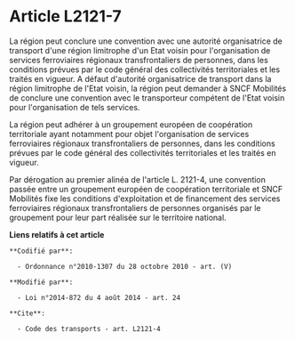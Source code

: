 # Article L2121-7

La région peut conclure une convention avec une autorité organisatrice de transport d'une région limitrophe d'un Etat voisin
pour l'organisation de services ferroviaires régionaux transfrontaliers de personnes, dans les conditions prévues par le code
général des collectivités territoriales et les traités en vigueur. A défaut d'autorité organisatrice de transport dans la
région limitrophe de l'Etat voisin, la région peut demander à SNCF Mobilités de conclure une convention avec le transporteur
compétent de l'Etat voisin pour l'organisation de tels services. 

La région peut adhérer à un groupement européen de coopération territoriale ayant notamment pour objet l'organisation de
services ferroviaires régionaux transfrontaliers de personnes, dans les conditions prévues par le code général des
collectivités territoriales et les traités en vigueur. 

Par dérogation au premier alinéa de l'article L. 2121-4, une convention passée entre un groupement européen de coopération
territoriale et SNCF Mobilités fixe les conditions d'exploitation et de financement des services ferroviaires régionaux
transfrontaliers de personnes organisés par le groupement pour leur part réalisée sur le territoire national.

**Liens relatifs à cet article**

	**Codifié par**:

	  - Ordonnance n°2010-1307 du 28 octobre 2010 - art. (V)

	**Modifié par**:

	  - Loi n°2014-872 du 4 août 2014 - art. 24

	**Cite**:

	  - Code des transports - art. L2121-4
